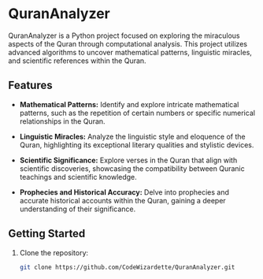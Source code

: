 # QuranAnalyzer

QuranAnalyzer is a Python project focused on exploring the miraculous aspects of the Quran through computational analysis. This project utilizes advanced algorithms to uncover mathematical patterns, linguistic miracles, and scientific references within the Quran.

## Features

- **Mathematical Patterns:** Identify and explore intricate mathematical patterns, such as the repetition of certain numbers or specific numerical relationships in the Quran.

- **Linguistic Miracles:** Analyze the linguistic style and eloquence of the Quran, highlighting its exceptional literary qualities and stylistic devices.

- **Scientific Significance:** Explore verses in the Quran that align with scientific discoveries, showcasing the compatibility between Quranic teachings and scientific knowledge.

- **Prophecies and Historical Accuracy:** Delve into prophecies and accurate historical accounts within the Quran, gaining a deeper understanding of their significance.

## Getting Started

1. Clone the repository:
   ```bash
   git clone https://github.com/CodeWizardette/QuranAnalyzer.git
